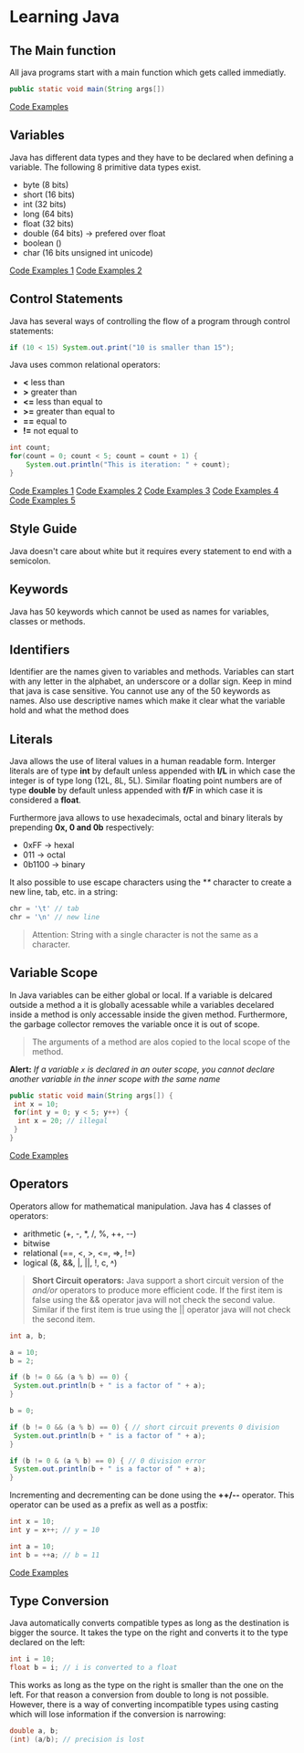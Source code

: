 # Learning Java

## The Main function

All java programs start with a main function which gets called immediatly.

```java
public static void main(String args[])
```

[Code Examples](/001_system_out)

## Variables

Java has different data types and they have to be declared when defining a
variable. The following 8 primitive data types exist.

- byte (8 bits)
- short (16 bits)
- int (32 bits)
- long (64 bits)
- float (32 bits)
- double (64 bits) -> prefered over float
- boolean ()
- char (16 bits unsigned int unicode)

[Code Examples 1](/002_declare_variables)
[Code Examples 2](/003_excersise_with_double)

## Control Statements

Java has several ways of controlling the flow of a program through control
statements:

```java
if (10 < 15) System.out.print("10 is smaller than 15");
```

Java uses common relational operators:

- **<** less than
- **>** greater than
- **<=** less than equal to
- **>=** greater than equal to
- **==** equal to
- **!=** not equal to

```java
int count;
for(count = 0; count < 5; count = count + 1) {
    System.out.println("This is iteration: " + count);
}
```

[Code Examples 1](/004_control_statements)
[Code Examples 2](/005_exercise_with_control)
[Code Examples 3](/006_challenge_conversion)
[Code Examples 4](/007_data_types)
[Code Examples 5](/008_exercise_data_types)

## Style Guide

Java doesn't care about white but it requires every statement to end with a
semicolon.

## Keywords

Java has 50 keywords which cannot be used as names for variables, classes or
methods.

## Identifiers

Identifier are the names given to variables and methods. Variables can start
with any letter in the alphabet, an underscore or a dollar sign. Keep in mind
that java is case sensitive. You cannot use any of the 50 keywords as names.
Also use descriptive names which make it clear what the variable hold and what
the method does

## Literals

Java allows the use of literal values in a human readable form. Interger
literals are of type **int** by default unless appended with **l/L** in which
case the integer is of type long (12L, 8L, 5L). Similar floating point numbers
are of type **double** by default unless appended with **f/F** in which case it
is considered a **float**.

Furthermore java allows to use hexadecimals, octal and binary literals by
prepending **0x, 0 and 0b** respectively:

- 0xFF -> hexal
- 011 -> octal
- 0b1100 -> binary

It also possible to use escape characters using the **\** character to create
a new line, tab, etc. in a string:

```java
chr = '\t' // tab
chr = '\n' // new line
```

> Attention: String with a single character is not the same as a character.

## Variable Scope

In Java variables can be either global or local. If a variable is delcared
outside a method a it is globally acessable while a variables decelared inside a
method is only accessable inside the given method. Furthermore, the garbage
collector removes the variable once it is out of scope.

> The arguments of a method are alos copied to the local scope of the method.

**Alert:** *If a variable `x` is declared in an outer scope, you cannot declare*
*another variable in the inner scope with the same name*

```java
public static void main(String args[]) {
 int x = 10;
 for(int y = 0; y < 5; y++) {
  int x = 20; // illegal
 }
}
```

[Code Examples](/009_working_with_scope)

## Operators

Operators allow for mathematical manipulation. Java has 4 classes of operators:

- arithmetic (+, -, *, /, %, ++, --)
- bitwise
- relational (==, <, >, <=, =>, !=)
- logical (&, &&, |, ||, !, c, ˄)

> **Short Circuit operators:** Java support a short circuit version of the
> *and/or* operators to produce more efficient code. If the first item is false
> using the && operator java will not check the second value. Similar if the
> first item is true using the || operator java will not check the second item.

```java
int a, b;

a = 10;
b = 2;

if (b != 0 && (a % b) == 0) {
 System.out.println(b + " is a factor of " + a);
}

b = 0;

if (b != 0 && (a % b) == 0) { // short circuit prevents 0 division
 System.out.println(b + " is a factor of " + a);
}

if (b != 0 & (a % b) == 0) { // 0 division error
 System.out.println(b + " is a factor of " + a);
}
```

Incrementing and decrementing can be done using the **++/--** operator. This
operator can be used as a prefix as well as a postfix:

```java
int x = 10;
int y = x++; // y = 10

int a = 10;
int b = ++a; // b = 11
```

[Code Examples](/010_short_circuit)

## Type Conversion

Java automatically converts compatible types as long as the destination is
bigger the source. It takes the type on the right and converts it to the type
declared on the left:

```java
int i = 10;
float b = i; // i is converted to a float
```

This works as long as the type on the right is smaller than the one on the left.
For that reason a conversion from double to long is not possible. However, there
is a way of converting incompatible types using casting which will lose
information if the conversion is narrowing:

```java
double a, b;
(int) (a/b); // precision is lost
```